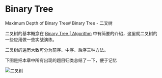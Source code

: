 # Binary Tree

Maximum Depth of Binary Tree\# Binary Tree - 二叉树

二叉树的基本概念在 [Binary Tree \| Algorithm](http://algorithm.yuanbin.me/zh-hans/basics_data_structure/binary_tree.html) 中有简要的介绍，这里就二叉树的一些应用做一些实战演练。

二叉树的遍历大致可分为前序、中序、后序三种方法。

下图是把本章中所有出现的题目归类总结了一下，便于记忆

![&#x4E8C;&#x53C9;&#x6811;](https://github.com/xuanus/coding/tree/f09f25ddc0c56beb8d4ed92fcfb3e81a80f8ab75/shared-files/images/binary_tree_summary.png)


